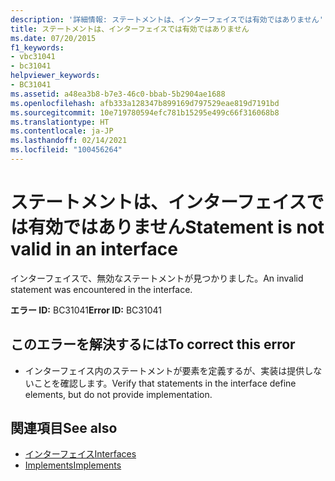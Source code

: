 ```yaml
---
description: '詳細情報: ステートメントは、インターフェイスでは有効ではありません'
title: ステートメントは、インターフェイスでは有効ではありません
ms.date: 07/20/2015
f1_keywords:
- vbc31041
- bc31041
helpviewer_keywords:
- BC31041
ms.assetid: a48ea3b8-b7e3-46c0-bbab-5b2904ae1688
ms.openlocfilehash: afb333a128347b899169d797529eae819d7191bd
ms.sourcegitcommit: 10e719780594efc781b15295e499c66f316068b8
ms.translationtype: HT
ms.contentlocale: ja-JP
ms.lasthandoff: 02/14/2021
ms.locfileid: "100456264"
---
```

# <a name="statement-is-not-valid-in-an-interface"></a><span data-ttu-id="9988f-103">ステートメントは、インターフェイスでは有効ではありません</span><span class="sxs-lookup"><span data-stu-id="9988f-103">Statement is not valid in an interface</span></span>

<span data-ttu-id="9988f-104">インターフェイスで、無効なステートメントが見つかりました。</span><span class="sxs-lookup"><span data-stu-id="9988f-104">An invalid statement was encountered in the interface.</span></span>  
  
 <span data-ttu-id="9988f-105">**エラー ID:** BC31041</span><span class="sxs-lookup"><span data-stu-id="9988f-105">**Error ID:** BC31041</span></span>  
  
## <a name="to-correct-this-error"></a><span data-ttu-id="9988f-106">このエラーを解決するには</span><span class="sxs-lookup"><span data-stu-id="9988f-106">To correct this error</span></span>  
  
- <span data-ttu-id="9988f-107">インターフェイス内のステートメントが要素を定義するが、実装は提供しないことを確認します。</span><span class="sxs-lookup"><span data-stu-id="9988f-107">Verify that statements in the interface define elements, but do not provide implementation.</span></span>  
  
## <a name="see-also"></a><span data-ttu-id="9988f-108">関連項目</span><span class="sxs-lookup"><span data-stu-id="9988f-108">See also</span></span>

- [<span data-ttu-id="9988f-109">インターフェイス</span><span class="sxs-lookup"><span data-stu-id="9988f-109">Interfaces</span></span>](../programming-guide/language-features/interfaces/index.md)
- [<span data-ttu-id="9988f-110">Implements</span><span class="sxs-lookup"><span data-stu-id="9988f-110">Implements</span></span>](../language-reference/statements/implements-clause.md)
